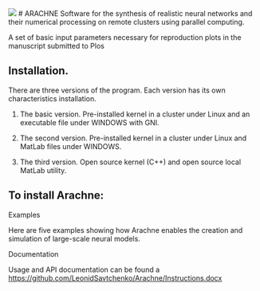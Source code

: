 <img src="https://www.dropbox.com/s/96x7dejqeii63s0/arachne3.gif?dl=0">
# ARACHNE
Software for the synthesis of realistic neural networks and their numerical processing on remote clusters using parallel computing. 


A set of basic input parameters necessary for reproduction plots in the manuscript submitted to Plos

## Installation. 

There are three versions of the program. Each version has its own characteristics installation.

1. The basic version. Pre-installed kernel in a cluster under Linux and an executable file under  WINDOWS with GNI.

2. The second version. Pre-installed kernel in a cluster under Linux and MatLab files under  WINDOWS. 

3. The third version. Open source kernel (C++) and open source local MatLab utility. 

## To install Arachne:

Examples

Here are five examples showing how Arachne enables the creation and simulation of large-scale neural models.

Documentation

Usage and API documentation can be found a https://github.com/LeonidSavtchenko/Arachne/Instructions.docx


